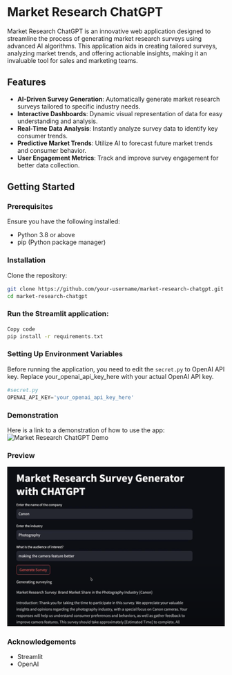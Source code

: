 # Market Research ChatGPT

Market Research ChatGPT is an innovative web application designed to streamline the process of generating market research surveys using advanced AI algorithms. This application aids in creating tailored surveys, analyzing market trends, and offering actionable insights, making it an invaluable tool for sales and marketing teams.

## Features

- **AI-Driven Survey Generation**: Automatically generate market research surveys tailored to specific industry needs.
- **Interactive Dashboards**: Dynamic visual representation of data for easy understanding and analysis.
- **Real-Time Data Analysis**: Instantly analyze survey data to identify key consumer trends.
- **Predictive Market Trends**: Utilize AI to forecast future market trends and consumer behavior.
- **User Engagement Metrics**: Track and improve survey engagement for better data collection.

## Getting Started

### Prerequisites

Ensure you have the following installed:
- Python 3.8 or above
- pip (Python package manager)

### Installation

Clone the repository:
```bash
git clone https://github.com/your-username/market-research-chatgpt.git
cd market-research-chatgpt
```

### Run the Streamlit application:
```bash
Copy code
pip install -r requirements.txt
```

### Setting Up Environment Variables
Before running the application, you need to edit the `secret.py` to OpenAI API key. Replace your_openai_api_key_here with your actual OpenAI API key.

```python
#secret.py
OPENAI_API_KEY='your_openai_api_key_here'
```
### Demonstration
Here is a link to a demonstration of how to use the app:
![Market Research ChatGPT Demo](https://www.youtube.com/watch?v=YXh-vqULNuE)

### Preview

![Market Research Survey ChatGPT Preview](./docs/generate-market-research-pic.png "Market Research Survey ChatGPT ")

### Acknowledgements
- Streamlit
- OpenAI